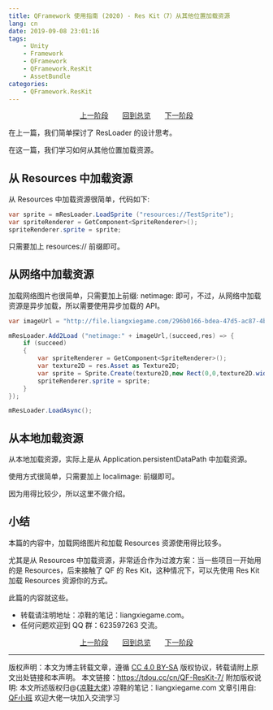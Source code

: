 ```yaml
---
title: QFramework 使用指南 (2020) - Res Kit（7）从其他位置加载资源
lang: cn
date: 2019-09-08 23:01:16
tags:
    - Unity
    - Framework
    - QFramework
    - QFramework.ResKit
    - AssetBundle
categories:
    - QFramework.ResKit
---
```



<center>
<a href="https://tdou.cc/cn/QF-ResKit-06/">上一阶段</a> &nbsp;&nbsp;&nbsp;&nbsp;&nbsp;
<a href="https://tdou.cc/cn/QFramework-guide/">回到总览</a> &nbsp;&nbsp;&nbsp;&nbsp;&nbsp;
<a href="https://tdou.cc/cn/QF-ResKit-08/">下一阶段</a>
</center>


在上一篇，我们简单探讨了 ResLoader 的设计思考。

在这一篇，我们学习如何从其他位置加载资源。

## 从 Resources 中加载资源
从 Resources 中加载资源很简单，代码如下:
``` csharp
var sprite = mResLoader.LoadSprite ("resources://TestSprite");
var spriteRenderer = GetComponent<SpriteRenderer>();
spriteRenderer.sprite = sprite;
```

只需要加上 resources:// 前缀即可。

## 从网络中加载资源

加载网络图片也很简单，只需要加上前缀: netimage: 即可，不过，从网络中加载资源是异步加载，所以需要使用异步加载的 API。

``` csharp
var imageUrl = "http://file.liangxiegame.com/296b0166-bdea-47d5-ac87-4b55c91df16f.png";

mResLoader.Add2Load ("netimage:" + imageUrl,(succeed,res) => {
    if (succeed) 
    {
        var spriteRenderer = GetComponent<SpriteRenderer>();
        var texture2D = res.Asset as Texture2D;
        var sprite = Sprite.Create(texture2D,new Rect(0,0,texture2D.width,texture2D.height),Vector2.one * 0.5f);
        spriteRenderer.sprite = sprite;
    }
});

mResLoader.LoadAsync();
```

## 从本地加载资源
从本地加载资源，实际上是从 Application.persistentDataPath  中加载资源。

使用方式很简单，只需要加上 localimage: 前缀即可。

因为用得比较少，所以这里不做介绍。

## 小结
本篇的内容中，加载网络图片和加载 Resources 资源使用得比较多。

尤其是从 Resources 中加载资源，非常适合作为过渡方案：当一些项目一开始用的是 Resources，后来接触了 QF 的 Res Kit，这种情况下，可以先使用 Res Kit 加载 Resources 资源你的方式。

此篇的内容就这些。

* 转载请注明地址：凉鞋的笔记：liangxiegame.com。
* 任何问题欢迎到 QQ 群：623597263 交流。


<center>
<a href="https://tdou.cc/cn/QF-ResKit-06/">上一阶段</a> &nbsp;&nbsp;&nbsp;&nbsp;&nbsp;
<a href="https://tdou.cc/cn/QFramework-guide/">回到总览</a> &nbsp;&nbsp;&nbsp;&nbsp;&nbsp;
<a href="https://tdou.cc/cn/QF-ResKit-08/">下一阶段</a>
</center>


--- 

版权声明：本文为博主转载文章，遵循 [CC 4.0 BY-SA](http://creativecommons.org/licenses/by-sa/4.0/) 版权协议，转载请附上原文出处链接和本声明。
本文链接：https://tdou.cc/cn/QF-ResKit-7/
附加版权说明: 本文所述版权归@{[凉鞋大佬](https://github.com/liangxiegame)} 凉鞋的笔记：liangxiegame.com
文章引用自: [QF小班](http://master.liangxiegame.com/master/intro) 欢迎大佬一块加入交流学习